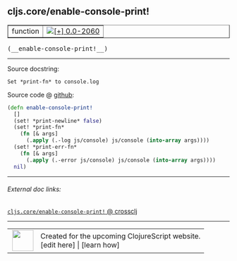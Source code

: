 ## cljs.core/enable-console-print!



 <table border="1">
<tr>
<td>function</td>
<td><a href="https://github.com/cljsinfo/cljs-api-docs/tree/0.0-2060"><img valign="middle" alt="[+] 0.0-2060" title="Added in 0.0-2060" src="https://img.shields.io/badge/+-0.0--2060-lightgrey.svg"></a> </td>
</tr>
</table>


 <samp>
(__enable-console-print!__)<br>
</samp>

---





Source docstring:

```
Set *print-fn* to console.log
```


Source code @ [github](https://github.com/clojure/clojurescript/blob/r1.7.58/src/main/cljs/cljs/core.cljs#L135-L145):

```clj
(defn enable-console-print!
  []
  (set! *print-newline* false)
  (set! *print-fn*
    (fn [& args]
      (.apply (.-log js/console) js/console (into-array args))))
  (set! *print-err-fn*
    (fn [& args]
      (.apply (.-error js/console) js/console (into-array args))))
  nil)
```

<!--
Repo - tag - source tree - lines:

 <pre>
clojurescript @ r1.7.58
└── src
    └── main
        └── cljs
            └── cljs
                └── <ins>[core.cljs:135-145](https://github.com/clojure/clojurescript/blob/r1.7.58/src/main/cljs/cljs/core.cljs#L135-L145)</ins>
</pre>

-->

---



###### External doc links:

[`cljs.core/enable-console-print!` @ crossclj](http://crossclj.info/fun/cljs.core.cljs/enable-console-print%21.html)<br>

---

 <table>
<tr><td>
<img valign="middle" align="right" width="48px" src="http://i.imgur.com/Hi20huC.png">
</td><td>
Created for the upcoming ClojureScript website.<br>
[edit here] | [learn how]
</td></tr></table>

[edit here]:https://github.com/cljsinfo/cljs-api-docs/blob/master/cljsdoc/cljs.core_enable-console-printBANG.cljsdoc
[learn how]:https://github.com/cljsinfo/cljs-api-docs/wiki/cljsdoc-files

<!--

This information was too distracting to show to readers, but I'll leave it
commented here since it is helpful to:

- pretty-print the data used to generate this document
- and show how to retrieve that data



The API data for this symbol:

```clj
{:ns "cljs.core",
 :name "enable-console-print!",
 :signature ["[]"],
 :history [["+" "0.0-2060"]],
 :type "function",
 :full-name-encode "cljs.core_enable-console-printBANG",
 :source {:code "(defn enable-console-print!\n  []\n  (set! *print-newline* false)\n  (set! *print-fn*\n    (fn [& args]\n      (.apply (.-log js/console) js/console (into-array args))))\n  (set! *print-err-fn*\n    (fn [& args]\n      (.apply (.-error js/console) js/console (into-array args))))\n  nil)",
          :title "Source code",
          :repo "clojurescript",
          :tag "r1.7.58",
          :filename "src/main/cljs/cljs/core.cljs",
          :lines [135 145]},
 :full-name "cljs.core/enable-console-print!",
 :docstring "Set *print-fn* to console.log"}

```

Retrieve the API data for this symbol:

```clj
;; from Clojure REPL
(require '[clojure.edn :as edn])
(-> (slurp "https://raw.githubusercontent.com/cljsinfo/cljs-api-docs/catalog/cljs-api.edn")
    (edn/read-string)
    (get-in [:symbols "cljs.core/enable-console-print!"]))
```

-->
